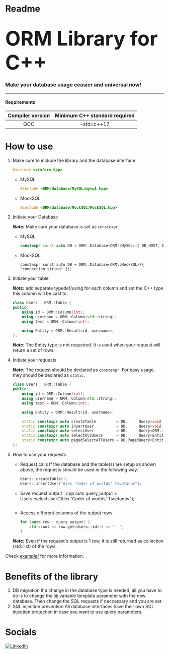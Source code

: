 # Readme
# <span style="font-size: 2.25em;">ORM Library for C++</span>
### Make your database usage eeasier and universal now!
<hr>

#### Requirements
| Compiler version | Minimum C++ standard required |
|:----------------:|:-----------------------------:|
| GCC              | -std=c++17                    |

# How to use

1. Make sure to include the library and the database interface

    ```cpp
    #include <orm/orm.hpp>
    ```
    - MySQL
        ```cpp
        #include <ORM/database/MySQL/mysql.hpp>
        ```
    - MockSQL
        ```cpp
        #include <ORM/database/MockSQL/MockSQL.hpp>
        ```
    
2. Initiate your Database
    
    **_Note:_** Make sure your database is set as ``constexpr``.

    - MySQL
        ```cpp
        constexpr const auto DB = ORM::Database<ORM::MySQL>({ DB_HOST, DB_USERNAME, DB_PASSWORD, DB_NAME, DB_PORT, nullptr, 0 });
        ``` 
    - MockSQL
        ```
        constexpr const auto DB = ORM::Database<ORM::MockSQL>({ "connection string" });
        ```
    
3. Initiate your table
    
    **_Note:_** add separate typedef/using for each column and set the C++ type this column will be cast to.
    
    ```cpp
    class Users : ORM::Table {
    public:
        using id = ORM::Column(int);
        using username = ORM::Column(std::string);
        using test = ORM::Column(int);
    
        using Entity = ORM::Result<id, username>;
    };
    ```

    **_Note:_** The Entity type is not requeired. It is used when your request will return a set of rows.

4. Initiate your requests
    
    **_Note:_** The request should be declared as ``constexpr``. For easy usage, they should be declared as ``static``.

    ```cpp
    class Users : ORM::Table {
    public:
        using id = ORM::Column(int);
        using username = ORM::Column(std::string);
        using test = ORM::Column(int);
    
        using Entity = ORM::Result<id, username>;
    
        static constexpr auto createTable         = DB.     Query<void                         >("CREATE TABLE IF NOT EXISTS Users (id INT UNSIGNED AUTO_INCREMENT PRIMARY KEY, username VARCHAR(1024) NOT NULL);");
        static constexpr auto insertUser          = DB.     Query<void           , username    >("INSERT INTO Users (username) VALUES (?)");
        static constexpr auto selectUser          = DB.     Query<ORM::Result<id>, username    >("SELECT Users.id FROM Users WHERE Users.username=?");
        static constexpr auto selectAllUsers      = DB.     Query<Entity                       >("SELECT Users.id, Users.username FROM Users");
        static constexpr auto pagedSelectAllUsers = DB.PagedQuery<Entity                       >("SELECT Users.id, Users.username FROM Users");
    };
    ```
    
5. How to use your requests
    - Request calls
        If the database and the table(s) are setup as shown above, the requests should be used in the following way:
        ```cpp
        Users::createTable();
        Users::insertUser("Alex 'Coder of worlds' Tsvetanov");
        ```
    - Save request output
        ``cpp
        auto query_output = Users::selectUser("Alex 'Coder of worlds' Tsvetanov");
        ```
    - Access different columns of the output rows
        ```cpp
        for (auto row : query_output) {
            std::cout << row.get<Users::id>() << ", ";
        }
        ```
    **_Note:_** Even if the request's output is 1 row, it is still returned as collection (std::list) of the rows.

Check [example/](https://github.com/WebFrame/ORM-Abstract/blob/master/example) for more information.

# Benefits of the library
1. DB migration
    If a change in the database type is needed, all you have to do is to change the ``DB`` variable template parameter with the new database. Then change the SQL requests if neccessary and you are set.
1. SQL injection prevention
    All database interfaces have their own SQL injection protection in case you want to use query parameters.

# Socials
[![LinkedIn](https://img.shields.io/badge/linkedin-%230077B5.svg?logo=linkedin&logoColor=white)](https://www.linkedin.com/in/alex-tsvetanov/)